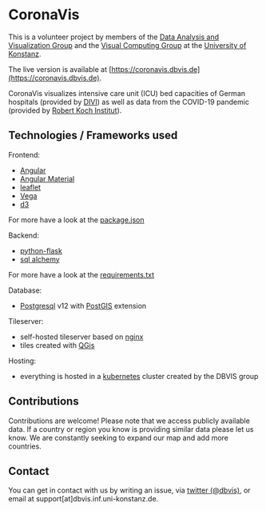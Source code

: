 # CoronaVis

This is a volunteer project by members of the [Data Analysis and Visualization Group](http://vis.uni.kn) and the [Visual Computing Group](https://www.cgmi.uni-konstanz.de/en/) at the [University of Konstanz](http://uni.kn).

The live version is available at [https://coronavis.dbvis.de](https://coronavis.dbvis.de).

CoronaVis visualizes intensive care unit (ICU) bed capacities of German hospitals (provided by [DIVI](https://divi.de)) as well as data from the COVID-19 pandemic (provided by [Robert Koch Institut](https://rki.de)).

## Technologies / Frameworks used

Frontend:
- [Angular](https://angular.io)
- [Angular Material](https://material.angular.io)
- [leaflet](https://leafletjs.com/)
- [Vega](https://vega.github.io/)
- [d3](https://d3js.org)

For more have a look at the [package.json](./Frontend/gis/package.json)

Backend:
- [python-flask](https://flask.palletsprojects.com/en/1.1.x/)
- [sql alchemy](https://www.sqlalchemy.org/)

For more have a look at the [requirements.txt](./Backend/requirements.txt)

Database:
- [Postgresql](https://www.postgresql.org/) v12 with [PostGIS](https://postgis.net/) extension

Tileserver:
- self-hosted tileserver based on [nginx](https://nginx.com)
- tiles created with [QGis](https://www.qgis.org/en/site/)

Hosting:
- everything is hosted in a [kubernetes](https://kubernetes.io) cluster created by the DBVIS group

## Contributions

Contributions are welcome! 
Please note that we access publicly available data.
If a country or region you know is providing similar data please let us know.
We are constantly seeking to expand our map and add more countries.

## Contact

You can get in contact with us by writing an issue, via [twitter (@dbvis)](https://twitter.com/dbvis), or email at support[at]dbvis.inf.uni-konstanz.de.